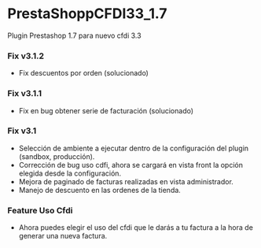 # PrestaShoppCFDI33_1.7
Plugin Prestashop 1.7 para nuevo cfdi 3.3

### Fix v3.1.2
 * Fix descuentos por orden (solucionado)

### Fix v3.1.1
 * Fix en bug obtener serie de facturación (solucionado)

### Fix v3.1

 * Selección de ambiente a ejecutar dentro de la configuración del plugin (sandbox, producción).
 * Corrección de bug uso cdfi, ahora se cargará en vista front la opción elegida desde la configuración.
 * Mejora de paginado de facturas realizadas en vista administrador.
 * Manejo de descuento en las ordenes de la tienda.

### Feature Uso Cfdi
- Ahora puedes elegir el uso del cfdi que le darás a tu factura a la hora de generar una nueva factura.
